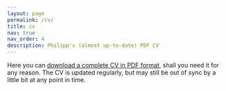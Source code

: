 ```yaml
---
layout: page
permalink: /cv/
title: cv
nav: true
nav_order: 4
description: Philipp's (almost up-to-date) PDF CV
---
```


Here you can [download a complete CV in PDF format](/assets/cv/leitner_cv.pdf), shall you need it for any reason. The CV is updated regularly, but may still be out of sync by a little bit at any point in time.